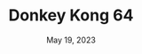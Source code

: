 ---
layout: n64
title: "Donkey Kong 64"
categories:
 - approved
 - n64
 - universal
 - safe
tags:
- dk
- donkey kong
series:
- donkey-kong
date: May 19, 2023
permalink: /games/donkey-kong-64/play/details
publisher: Nintendo
gid: donkey-kong-64
edition: us
---